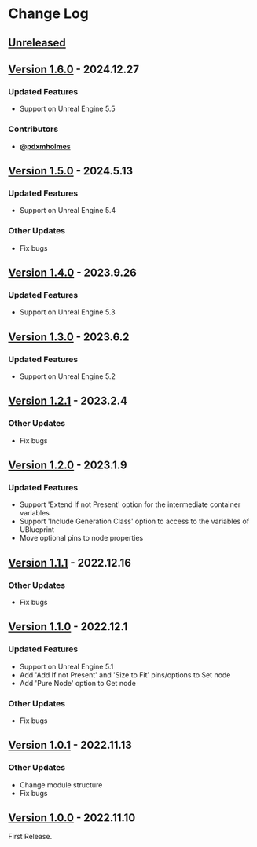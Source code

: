 # Change Log

## [Unreleased](https://github.com/colory-games/UEPlugin-AccessVariableByName/compare/v1.6.0...main)

## [Version 1.6.0](https://github.com/colory-games/UEPlugin-AccessVariableByName/compare/v1.5.0...v1.6.0) - 2024.12.27

### Updated Features

* Support on Unreal Engine 5.5

### Contributors

* [**@pdxmholmes**](https://github.com/pdxmholmes)

## [Version 1.5.0](https://github.com/colory-games/UEPlugin-AccessVariableByName/compare/v1.4.0...v1.5.0) - 2024.5.13

### Updated Features

* Support on Unreal Engine 5.4

### Other Updates

* Fix bugs

## [Version 1.4.0](https://github.com/colory-games/UEPlugin-AccessVariableByName/compare/v1.3.0...v1.4.0) - 2023.9.26

### Updated Features

* Support on Unreal Engine 5.3

## [Version 1.3.0](https://github.com/colory-games/UEPlugin-AccessVariableByName/compare/v1.2.1...v1.3.0) - 2023.6.2

### Updated Features

* Support on Unreal Engine 5.2

## [Version 1.2.1](https://github.com/colory-games/UEPlugin-AccessVariableByName/compare/v1.2.0...v1.2.1) - 2023.2.4

### Other Updates

* Fix bugs

## [Version 1.2.0](https://github.com/colory-games/UEPlugin-AccessVariableByName/compare/v1.1.1...v1.2.0) - 2023.1.9

### Updated Features

* Support 'Extend If not Present' option for the intermediate container variables
* Support 'Include Generation Class' option to access to the variables of UBlueprint
* Move optional pins to node properties

## [Version 1.1.1](https://github.com/colory-games/UEPlugin-AccessVariableByName/compare/v1.1.0...v1.1.1) - 2022.12.16

### Other Updates

* Fix bugs

## [Version 1.1.0](https://github.com/colory-games/UEPlugin-AccessVariableByName/compare/v1.0.1...v1.1.0) - 2022.12.1

### Updated Features

* Support on Unreal Engine 5.1
* Add 'Add If not Present' and 'Size to Fit' pins/options to Set node
* Add 'Pure Node' option to Get node

### Other Updates

* Fix bugs

## [Version 1.0.1](https://github.com/colory-games/UEPlugin-AccessVariableByName/compare/v1.0.0...v1.0.1) - 2022.11.13

### Other Updates

* Change module structure
* Fix bugs

## [Version 1.0.0](https://github.com/colory-games/UEPlugin-AccessVariableByName/compare/a704fff36a4017db8a5d2a9c4be539bf3e07b4ad...v1.0.0) - 2022.11.10

First Release.
